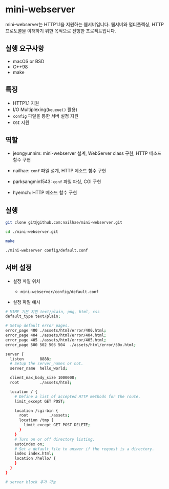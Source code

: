 # mini-webserver

mini-webserver는 HTTP1.1을 지원하는 웹서버입니다.
웹서버와 멀티플렉싱, HTTP프로토콜을 이해하기 위한 목적으로 진행한 프로젝트입니다.

## 실행 요구사항

- macOS or BSD
- C++98
- make

## 특징

- HTTP1.1 지원
- I/O Multiplexing(`kqueue()` 활용)
- `config` 파일을 통한 서버 설정 지원
- `CGI` 지원

## 역할

- jeongyunnim: mini-webserver 설계, WebServer class 구현, HTTP 메소드 함수 구현

- nailhae: `conf` 파일 설계, HTTP 메소드 함수 구현

- parksangmin1543: `conf` 파일 파싱, CGI 구현

- hyemch: HTTP 메소드 함수 구현

## 실행

```sh
git clone git@github.com:nailhae/mini-webserver.git
```

```sh
cd ./mini-webserver.git
```

```sh
make
```

```sh
./mini-webserver config/default.conf
```

## 서버 설정

- 설정 파일 위치

  - `mini-webserver/config/default.conf`

- 설정 파일 예시

```sh
# MIME 기본 지원 text/plain, png, html, css
default_type text/plain;

# Setup default error pages.
error_page 400 ./assets/html/error/400.html;
error_page 404 ./assets/html/error/404.html;
error_page 405 ./assets/html/error/405.html;
error_page 500 502 503 504  ./assets/html/error/50x.html;

server {
  listen       8888;
  # Setup the server_names or not.
  server_name  hello_world;

  client_max_body_size 1000000;
  root         ./assets/html;

  location / {
    # Define a list of accepted HTTP methods for the route.
    limit_except GET POST;

    location /cgi-bin {
      root         ./assets;
      location /tmp {
        limit_except GET POST DELETE;
      }
    }
    # Turn on or off directory listing.
    autoindex on;
    # Set a default file to answer if the request is a directory.
    index index.html;
    location /hello/ {
    }
  }
}

# server block 추가 가능
```

